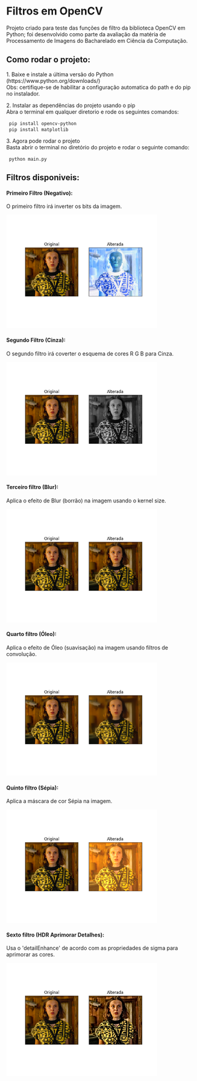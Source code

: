 # Filtros em OpenCV

Projeto criado para teste das funções de filtro da biblioteca OpenCV em Python; foi desenvolvido como parte da avaliação da matéria de Processamento de Imagens do Bacharelado em Ciência da Computação.

## Como rodar o projeto:

<p>
1. Baixe e instale a última versão do Python (https://www.python.org/downloads/)</br>
Obs: certifique-se de habilitar a configuração automatica do path e do pip no instalador.
</p>

<p>
2. Instalar as dependências do projeto usando o pip</br>
Abra o terminal em qualquer diretorio e rode os seguintes comandos:
</p>

```
 pip install opencv-python
 pip install matplotlib
```

<p>
3. Agora pode rodar o projeto</br>
Basta abrir o terminal no diretório do projeto e rodar o seguinte comando:
</p>

```
 python main.py
```

## Filtros disponiveis:

#### Primeiro Filtro (Negativo):

<p>O primeiro filtro irá inverter os bits da imagem.</p>

<img src="images/Figure_1_1.png" alt="figure" width="400"/>

#### Segundo Filtro (Cinza):

<p>O segundo filtro irá coverter o esquema de cores R G B para Cinza.</p>

<img src="images/Figure_1_2.png" alt="figure" width="400"/>

#### Terceiro filtro (Blur):

<p>Aplica o efeito de Blur (borrão) na imagem usando o kernel size.</p>

<img src="images/Figure_1_3.png" alt="figure" width="400"/>

#### Quarto filtro (Óleo):

<p>Aplica o efeito de Óleo (suavisação) na imagem usando filtros de convolução.</p>

<img src="images/Figure_1_4.png" alt="figure" width="400"/>

#### Quinto filtro (Sépia):

<p>Aplica a máscara de cor Sépia na imagem.</p>

<img src="images/Figure_1_5.png" alt="figure" width="400"/>

#### Sexto filtro (HDR Aprimorar Detalhes):

<p>Usa o 'detailEnhance' de acordo com as propriedades de sigma para aprimorar as cores.</p>

<img src="images/Figure_1_6.png" alt="figure" width="400"/>

